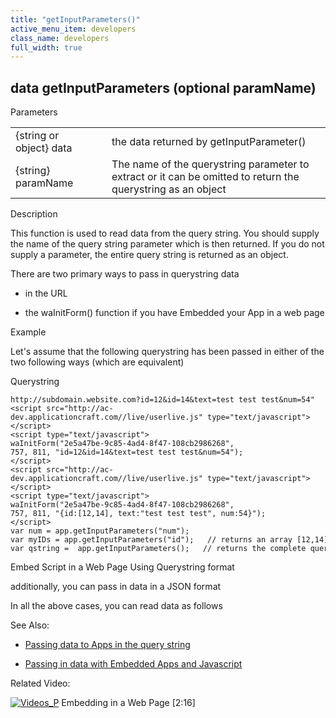 ```yaml
---
title: "getInputParameters()"
active_menu_item: developers
class_name: developers
full_width: true
---
```



## data getInputParameters (optional paramName)

Parameters

<table>
<tr>
<td width="167">
{string or object} data

</td>
<td width="15">
</td>
<td width="698">
the data returned by getInputParameter()

</td>
</tr>
<tr>
<td width="167">
{string} paramName

</td>
<td width="15">
</td>
<td width="698">
The name of the querystring parameter to extract or it can be omitted to return the querystring as an object

</td>
</tr>
</table>

Description

This function is used to read data from the query string. You should supply the name of the query string parameter which is then returned. If you do not supply a parameter, the entire query string is returned as an object.

There are two primary ways to pass in querystring data

 - in the URL

 - the waInitForm() function if you have Embedded your App in a web page

Example

Let's assume that the following querystring has been passed in either of the two following ways (which are equivalent)

Querystring

    http://subdomain.website.com?id=12&id=14&text=test test test&num=54"
    <script src="http://ac-dev.applicationcraft.com//live/userlive.js" type="text/javascript"></script>
    <script type="text/javascript">
    waInitForm("2e5a47be-9c85-4ad4-8f47-108cb2986268",
    757, 811, "id=12&id=14&text=test test test&num=54");
    </script>
    <script src="http://ac-dev.applicationcraft.com//live/userlive.js" type="text/javascript"></script>
    <script type="text/javascript">
    waInitForm("2e5a47be-9c85-4ad4-8f47-108cb2986268",
    757, 811, "{id:[12,14], text:"test test test", num:54}");
    </script>
    var num = app.getInputParameters("num");
    var myIDs = app.getInputParameters("id");   // returns an array [12,14]
    var qstring =  app.getInputParameters();   // returns the complete querystring
   

Embed Script in a Web Page Using Querystring format

additionally, you can pass in data in a JSON format

In all the above cases, you can read data as follows

See Also:

 - [Passing data to Apps in the query string](../../../product-guide/advanced-features/passing-parameters-into-apps/passing-data-to-apps-in-the-qu)

 - [Passing in data with Embedded Apps and Javascript](../../../product-guide/advanced-features/passing-parameters-into-apps/passing-in-data-with-embedded-)

Related Video:

[![Videos\_P](/img/docs/videos_p.png)](http://www.youtube.com/v/Riyw8suv0hc?autoplay=1&hd=1&fs=1&showsearch=0&rel=0&) Embedding in a Web Page [2:16]

